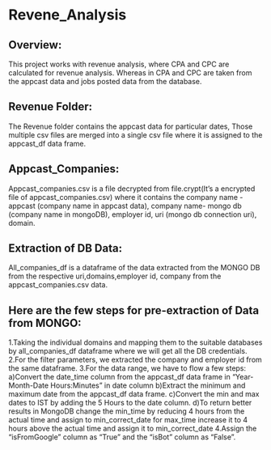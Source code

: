 # Revene_Analysis
## Overview:
This project works with revenue analysis, where CPA and CPC are calculated for revenue analysis. Whereas in CPA and CPC are taken from the appcast data and jobs posted data from the database.

## Revenue Folder:
The Revenue folder contains the appcast data for particular dates, Those multiple csv files are merged into a single csv file where it is assigned to the appcast_df data frame.

## Appcast_Companies:
Appcast_companies.csv is a file decrypted from file.crypt(It’s a encrypted file of appcast_companies.csv) where it contains the company name - appcast (company name in appcast data), company name- mongo db (company name in mongoDB), employer id, uri (mongo db connection uri), domain.

## Extraction of DB Data:
All_companies_df is a dataframe of the data extracted from the MONGO DB from the respective uri,domains,employer id, company from the appcast_companies.csv  data.

## Here are the few steps for pre-extraction of Data from MONGO:
1.Taking the individual domains and mapping them to the suitable databases by all_companies_df dataframe where we will get all the DB credentials.
2.For the filter parameters, we extracted the company and employer id from the same dataframe.
3.For the data range, we have to flow a few steps:
  a)Convert the date_time column from the appcast_df data frame in “Year-Month-Date Hours:Minutes” in date column
  b)Extract the minimum and maximum date from the appcast_df data frame.
  c)Convert the min and max dates to IST by adding the 5 Hours to the date column.
  d)To return better results in MongoDB change the min_time by reducing 4 hours from the actual time and assign to min_correct_date for max_time increase it to 4 hours above the actual time and assign it to min_correct_date
4.Assign the “isFromGoogle” column as “True” and the “isBot” column as “False”.
